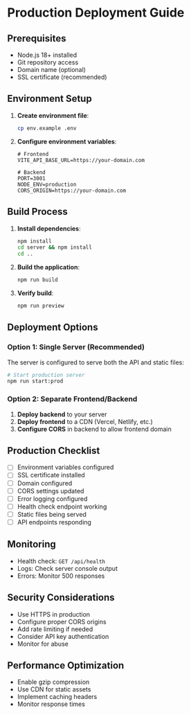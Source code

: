 # Production Deployment Guide

## Prerequisites

- Node.js 18+ installed
- Git repository access
- Domain name (optional)
- SSL certificate (recommended)

## Environment Setup

1. **Create environment file**:
   ```bash
   cp env.example .env
   ```

2. **Configure environment variables**:
   ```env
   # Frontend
   VITE_API_BASE_URL=https://your-domain.com
   
   # Backend
   PORT=3001
   NODE_ENV=production
   CORS_ORIGIN=https://your-domain.com
   ```

## Build Process

1. **Install dependencies**:
   ```bash
   npm install
   cd server && npm install
   cd ..
   ```

2. **Build the application**:
   ```bash
   npm run build
   ```

3. **Verify build**:
   ```bash
   npm run preview
   ```

## Deployment Options

### Option 1: Single Server (Recommended)

The server is configured to serve both the API and static files:

```bash
# Start production server
npm run start:prod
```

### Option 2: Separate Frontend/Backend

1. **Deploy backend** to your server
2. **Deploy frontend** to a CDN (Vercel, Netlify, etc.)
3. **Configure CORS** in backend to allow frontend domain

## Production Checklist

- [ ] Environment variables configured
- [ ] SSL certificate installed
- [ ] Domain configured
- [ ] CORS settings updated
- [ ] Error logging configured
- [ ] Health check endpoint working
- [ ] Static files being served
- [ ] API endpoints responding

## Monitoring

- Health check: `GET /api/health`
- Logs: Check server console output
- Errors: Monitor 500 responses

## Security Considerations

- Use HTTPS in production
- Configure proper CORS origins
- Add rate limiting if needed
- Consider API key authentication
- Monitor for abuse

## Performance Optimization

- Enable gzip compression
- Use CDN for static assets
- Implement caching headers
- Monitor response times 